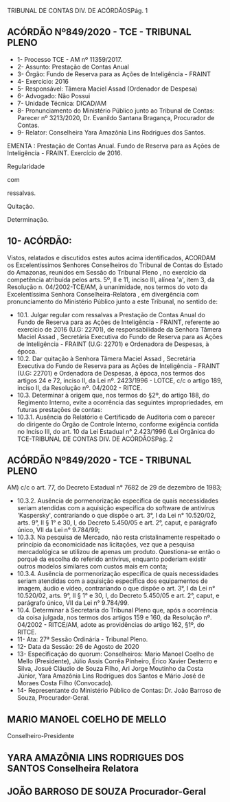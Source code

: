 TRIBUNAL DE CONTAS DIV. DE ACÓRDÃOSPág. 1

## ACÓRDÃO Nº849/2020 - TCE - TRIBUNAL PLENO

- 1- Processo TCE - AM nº 11359/2017.
- 2- Assunto: Prestação de Contas Anual
- 3- Órgão: Fundo de Reserva para as Ações de Inteligência - FRAINT
- 4- Exercício: 2016
- 5- Responsável: Tâmera Maciel Assad (Ordenador de Despesa)
- 6- Advogado: Não Possui
- 7- Unidade Técnica: DICAD/AM
- 8- Pronunciamento  do  Ministério  Público  junto  ao  Tribunal  de  Contas: Parecer  nº 3213/2020, Dr. Evanildo Santana Bragança, Procurador de Contas.
- 9- Relator: Conselheira Yara Amazônia Lins Rodrigues dos Santos.

EMENTA : Prestação  de  Contas  Anual.  Fundo  de Reserva  para  as  Ações  de  Inteligência  -  FRAINT. Exercício de 2016.

Regularidade

com

ressalvas.

Quitação.

Determinação.

## 10-  ACÓRDÃO:

Vistos, relatados e discutidos estes autos acima identificados, ACORDAM os Excelentíssimos Senhores Conselheiros do Tribunal de Contas do Estado do Amazonas, reunidos em Sessão do Tribunal Pleno , no exercício da competência atribuída pelos arts. 5º, II e 11, inciso III, alínea 'a', item 3, da Resolução n. 04/2002-TCE/AM, à unanimidade, nos termos do voto da Excelentíssima Senhora Conselheira-Relatora , em divergência com pronunciamento do Ministério Público junto a este Tribunal, no sentido de:

- 10.1. Julgar regular com ressalvas a Prestação de Contas Anual do Fundo de  Reserva  para  as  Ações  de  Inteligência  -  FRAINT,  referente  ao exercício  de  2016  (U.G:  22701),  de  responsabilidade  da  Senhora Tâmera Maciel Assad , Secretária Executiva do Fundo de Reserva para as  Ações  de  Inteligência  -  FRAINT  (U.G:  22701)  e  Ordenadora  de Despesas, à época.
- 10.2. Dar quitação à Senhora Tâmera Maciel Assad , Secretária Executiva do Fundo de Reserva para as Ações de Inteligência - FRAINT (U.G: 22701) e Ordenadora de Despesas, à época, nos termos dos artigos 24 e 72, inciso II,  da  Lei  nº.  2423/1996 - LOTCE, c/c o artigo 189, inciso II, da Resolução nº. 04/2002 - RITCE.
- 10.3. Determinar à  origem que,  nos  termos  do  §2º,  do  artigo  188,  do Regimento Interno, evite a ocorrência das seguintes impropriedades, em futuras prestações de contas:
- 10.3.1. Ausência do Relatório e Certificado de Auditoria com o parecer do dirigente  do  Órgão  de  Controle  Interno,  conforme  exigência  contida  no Inciso III, do art. 10 da Lei Estadual n° 2.423/1996 (Lei Orgânica do TCE-TRIBUNAL DE CONTAS DIV. DE ACÓRDÃOSPág. 2

## ACÓRDÃO Nº849/2020 - TCE - TRIBUNAL PLENO

AM) c/c o art. 77, do Decreto Estadual n° 7682 de 29 de dezembro de 1983;

- 10.3.2. Ausência  de  pormenorização  específica  de  quais  necessidades seriam  atendidas  com  a  aquisição  específica  do  software  de  antivírus 'Kaspersky', contrariando o que dispõe o art. 3°, I da Lei n° 10.520/02, arts. 9°, II § 1° e 30, I, do Decreto 5.450/05 e art. 2°, caput, e parágrafo único, VII da Lei n° 9.784/99;
- 10.3.3. Na pesquisa de Mercado, não resta cristalinamente respeitado o princípio da economicidade nas licitações, vez que a pesquisa mercadológica se utilizou de apenas um produto. Questiona-se então o porquê da escolha do referido antivírus, enquanto poderiam existir outros modelos similares com custos mais em conta;
- 10.3.4. Ausência  de  pormenorização  específica  de  quais  necessidades seriam  atendidas  com  a  aquisição  específica  dos  equipamentos  de imagem, áudio e vídeo, contrariando o que dispõe o art. 3°, I da Lei n° 10.520/02, arts. 9°, II § 1° e 30, I, do Decreto 5.450/05 e art. 2°, caput, e parágrafo único, VII da Lei n° 9.784/99.
- 10.4. Determinar à  Secretaria do Tribunal Pleno que, após a ocorrência da coisa  julgada,  nos  termos  dos  artigos  159  e  160,  da  Resolução  nº. 04/2002  -  RITCE/AM,  adote  as  providências  do  artigo  162, §1º, do RITCE.
- 11-  Ata: 27ª Sessão Ordinária - Tribunal Pleno.
- 12-  Data da Sessão: 26 de Agosto de 2020
- 13-  Especificação do quorum: Conselheiros: Mario Manoel Coelho de Mello (Presidente), Júlio Assis Corrêa Pinheiro, Érico Xavier Desterro e Silva, Josué Cláudio de Souza Filho, Ari Jorge Moutinho da Costa Júnior, Yara Amazônia Lins Rodrigues dos Santos e Mário José de Moraes Costa Filho (Convocado).
- 14-  Representante  do  Ministério  Público  de  Contas: Dr. João  Barroso  de  Souza, Procurador-Geral.

## MARIO MANOEL COELHO DE MELLO

Conselheiro-Presidente

## YARA AMAZÔNIA LINS RODRIGUES DOS SANTOS Conselheira Relatora

## JOÃO BARROSO DE SOUZA Procurador-Geral